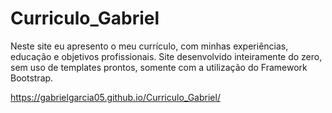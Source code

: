 # Curriculo_Gabriel

Neste site eu apresento o meu currículo, com minhas experiências, educação e objetivos profissionais.
Site desenvolvido inteiramente do zero, sem uso de templates prontos, somente com a utilização do Framework Bootstrap.

https://gabrielgarcia05.github.io/Curriculo_Gabriel/
